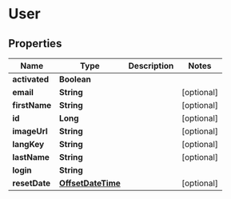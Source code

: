 # User

## Properties
Name | Type | Description | Notes
------------ | ------------- | ------------- | -------------
**activated** | **Boolean** |  | 
**email** | **String** |  |  [optional]
**firstName** | **String** |  |  [optional]
**id** | **Long** |  |  [optional]
**imageUrl** | **String** |  |  [optional]
**langKey** | **String** |  |  [optional]
**lastName** | **String** |  |  [optional]
**login** | **String** |  | 
**resetDate** | [**OffsetDateTime**](OffsetDateTime.md) |  |  [optional]
